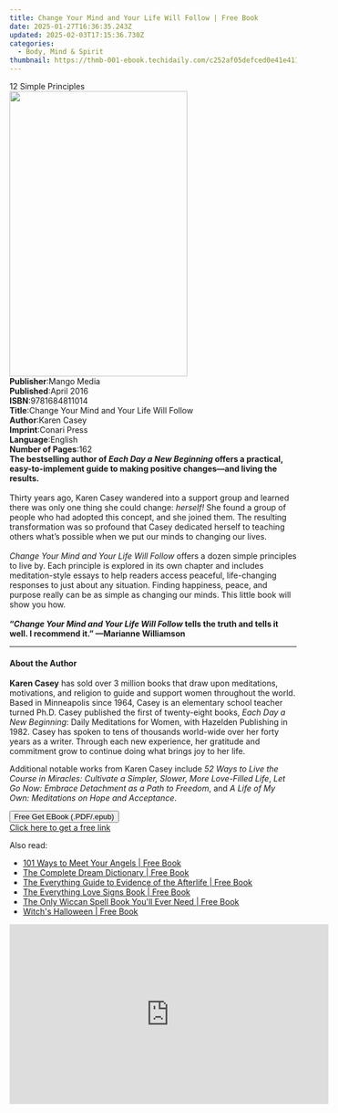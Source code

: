 ```yaml
---
title: Change Your Mind and Your Life Will Follow | Free Book
date: 2025-01-27T16:36:35.243Z
updated: 2025-02-03T17:15:36.730Z
categories:
  - Body, Mind & Spirit
thumbnail: https://thmb-001-ebook.techidaily.com/c252af05defced0e41e411bb8de1456fa9a4f74035841d4a15f76c818ee967d6.jpg
---
```

<main id="book-container">
  <div class="flex flex-col">
    <div class="book-brief flex-1 py-6 px-4 sm:p-6 md:py-10 md:px-8">
      <!-- brief-->
      <div class="book-brief-main">12 Simple Principles</div>
    </div>
    <div
      class="book-meta-info flex-1 grid gap-4 col-start-1 col-end-3 row-start-1 sm:mb-6 sm:grid-cols-4 lg:gap-6 lg:col-start-2 lg:row-end-6 lg:row-span-6 lg:mb-0"
    >
      <div
        class="book-meta-info-left place-content-center mt-4 p-4 text-sm leading-6 col-start-2 col-span-2 dark:text-slate-400"
      >
        <img
          class="w-full h-500 object-cover rounded-lg sm:h-255 sm:col-span-2 lg:col-span-full"
          src="https://img-001-ebook.techidaily.com/0d5faad1147f484aff16a850d309cf9c2862ad89bd80ed6344b181811764d4d8.jpg"
          alt=""
          width="312"
          height="500"
        />
      </div>
      <div
        class="book-meta-info-right mt-2 col-start-1 row-start-2 col-span-3 self-center"
      >
        <!-- meta data  -->
        <div class="flex flex-col px-4 md:px-8">
          <div class="flex-1">
            <strong>Publisher</strong>:<span class="px-2">Mango Media</span>
          </div>
          <div class="flex-1">
            <strong>Published</strong>:<span class="px-2">April 2016</span>
          </div>
          <div class="flex-1">
            <strong>ISBN</strong>:<span class="px-2">9781684811014</span>
          </div>
          <div class="flex-1">
            <strong>Title</strong>:<span class="px-2"
              >Change Your Mind and Your Life Will Follow</span
            >
          </div>
          <div class="flex-1">
            <strong>Author</strong>:<span class="px-2">Karen Casey</span>
          </div>
          <div class="flex-1">
            <strong>Imprint</strong>:<span class="px-2">Conari Press</span>
          </div>
          <div class="flex-1">
            <strong>Language</strong>:<span class="px-2">English</span>
          </div>
          <div class="flex-1">
            <strong>Number of Pages</strong>:<span class="px-2">162</span>
          </div>
        </div>
      </div>
    </div>
    <div class="book-description flex-1 py-6 px-4 sm:p-6 md:py-10 md:px-8">
      <div class="book-description-main">
        <div accordion-content="" id="description">
          <b
            >The bestselling author of&nbsp;<i>Each Day a New Beginning</i
            >&nbsp;offers a practical, easy-to-implement guide to making
            positive changes—and living the results.</b
          ><br />
          &nbsp;<br />
          Thirty years ago, Karen Casey wandered into a support group and
          learned there was only one thing she could change:&nbsp;<i>herself</i
          ><i>!</i>&nbsp;She found a group of people who had adopted this
          concept, and she joined them. The resulting transformation was so
          profound that Casey dedicated herself to teaching others what’s
          possible when we put our minds to changing our lives.<br />
          &nbsp;<br /><i>Change Your Mind and Your Life Will Follow</i
          >&nbsp;offers a dozen simple principles to live by. Each principle is
          explored in its own chapter and includes meditation-style essays to
          help readers access peaceful, life-changing responses to just about
          any situation. Finding happiness, peace, and purpose really can be as
          simple as changing our minds. This little book will show you how.<br />
          &nbsp;<br /><b
            >“<i>Change Your Mind and Your Life Will Follow</i>&nbsp;tells the
            truth and tells it well. I recommend it.” —Marianne Williamson</b
          >
        </div>
        <div class="accordion-fader"></div>
      </div>
    </div>
    <div class="book-excerpts flex-1 py-6 px-4 sm:p-6 md:py-10 md:px-8">
      <!-- excerpts-->
      <div class="book-excerpts-main">
        <hr />
        <h4 class="placeholder placeholder-heading">
          <span>About the Author</span>
        </h4>
        <p></p>
        <p>
          <b>Karen Casey</b> has sold over 3 million books that draw upon
          meditations, motivations, and religion to guide and support women
          throughout the world. Based in Minneapolis since 1964, Casey is an
          elementary school teacher turned Ph.D. Casey published the first of
          twenty-eight books, <i>Each Day a New Beginning</i>: Daily Meditations
          for Women, with Hazelden Publishing in 1982. Casey has spoken to tens
          of thousands world-wide over her forty years as a writer. Through each
          new experience, her gratitude and commitment grow to continue doing
          what brings joy to her life.
        </p>
        <p>
          Additional notable works from Karen Casey include
          <i
            >52 Ways to Live the Course in Miracles: Cultivate a Simpler,
            Slower, More Love-Filled Life</i
          >, <i>Let Go Now: Embrace Detachment as a Path to Freedom</i>, and
          <i>A Life of My Own: Meditations on Hope and Acceptance</i>.
        </p>
        <p></p>
      </div>
    </div>
    <div
      class="book-about-author flex-1 py-6 px-4 sm:p-6 md:py-10 md:px-8"
    ></div>
    <div class="book-free-get flex-1 py-6 px-4 sm:p-6 md:py-10 md:px-8">
      <button
        id="btn-free-get"
        class="bg-blue-500 hover:bg-blue-700 text-white font-bold py-2 px-4 rounded"
      >
        Free Get EBook (.PDF/.epub)
      </button>
      <div id="countdown-display" class="px-2 text-lg mt-2"></div>
      <a
        id="free-link"
        class="hidden bg-blue-500 hover:bg-blue-700 text-white font-bold py-2 px-4 rounded"
        href="https://www.ebooks.com/en-us/book/211311165/change-your-mind-and-your-life-will-follow/karen-casey/"
        target="_blank"
        >Click here to get a free link</a
      >
    </div>
    <script>
      let countdownTime = 0;
      let countdownInterval = null;
      document
        .getElementById('btn-free-get')
        .addEventListener('click', startCountdown);
      function startCountdown() {
        countdownTime = new Date().getTime() + 60000 * 3;
        countdownInterval = setInterval(updateCountdown, 1000);
        document.getElementById('btn-free-get').disabled = true;
        document
          .getElementById('btn-free-get')
          .classList.add('bg-gray-500', 'cursor-not-allowed');
      }
      function updateCountdown() {
        let currentTime = new Date().getTime();
        let timeLeft = countdownTime - currentTime;
        let secondsLeft = Math.floor(timeLeft / 1000);
        document.getElementById('countdown-display').innerHTML =
          `Remaining time: ${secondsLeft} seconds.`;
        if (secondsLeft <= 0) {
          clearInterval(countdownInterval);
          document.getElementById('btn-free-get').classList.add('hidden');
          document.getElementById('free-link').classList.remove('hidden');
          document.getElementById('countdown-display').innerHTML = '';
        }
      }
    </script>
  </div>
</main>

<ins class="adsbygoogle"
      style="display:block"
      data-ad-client="ca-pub-7571918770474297"
      data-ad-slot="8358498916"
      data-ad-format="auto"
      data-full-width-responsive="true"></ins>
    

<span class="atpl-alsoreadstyle">Also read:</span>
<div><ul>
<li><a href="https://novels-ebooks.techidaily.com/95683823-9781440530371-101-ways-to-meet-your-angels/"><u>101 Ways to Meet Your Angels | Free Book</u></a></li>
<li><a href="https://novels-ebooks.techidaily.com/95683934-9781440518881-the-complete-dream-dictionary/"><u>The Complete Dream Dictionary | Free Book</u></a></li>
<li><a href="https://novels-ebooks.techidaily.com/95683970-9781440511431-the-everything-guide-to-evidence-of-the-afterlife/"><u>The Everything Guide to Evidence of the Afterlife | Free Book</u></a></li>
<li><a href="https://novels-ebooks.techidaily.com/95683820-9781440529146-the-everything-love-signs-book/"><u>The Everything Love Signs Book | Free Book</u></a></li>
<li><a href="https://novels-ebooks.techidaily.com/95683926-9781440518980-the-only-wiccan-spell-book-youll-ever-need/"><u>The Only Wiccan Spell Book You'll Ever Need | Free Book</u></a></li>
<li><a href="https://novels-ebooks.techidaily.com/95683973-9781440516641-witchs-halloween/"><u>Witch's Halloween | Free Book</u></a></li>
</ul></div>

<!-- affiliate ads begin -->
<iframe width="560" height="315" src="https://www.youtube.com/embed/gMS5pm0SQlQ?si=gasOo6p2agrVlIb7" title="YouTube video player" frameborder="0" allow="accelerometer; autoplay; clipboard-write; encrypted-media; gyroscope; picture-in-picture; web-share" referrerpolicy="strict-origin-when-cross-origin" allowfullscreen></iframe>
<!-- affiliate ads end -->

